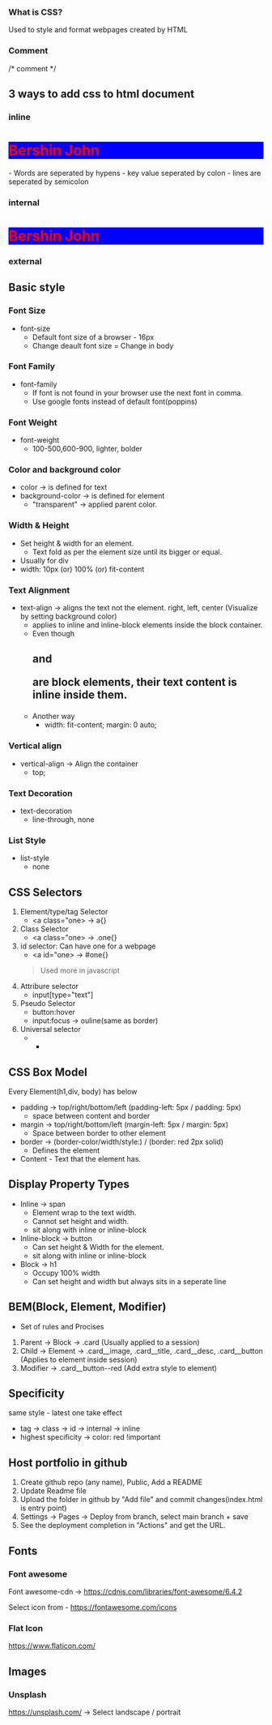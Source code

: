 ### What is CSS?
Used to style and format webpages created by HTML

### Comment
/* 
comment 
*/

## 3 ways to add css to html document
### inline
<h1 style="color: red;background-color: blue;">Bershin John</h1>
- Words are seperated by hypens
- key value seperated by colon
- lines are seperated by semicolon

### internal
<style>
    h1{
        color: red;
        background-color: blue;
    }
</style>
<h1>Bershin John</h1>

### external
<link rel="stylesheet" href="style.css">

## Basic style
### Font Size
- font-size
    - Default font size of a browser - 16px
    - Change deault font size = Change in body
### Font Family
- font-family
    - If font is not found in your browser use the next font in comma.
    - Use google fonts instead of default font(poppins)
### Font Weight
- font-weight  
    - 100-500,600-900, lighter, bolder
### Color and background color
- color ->  is defined for text 
- background-color -> is defined for element
    - "transparent" -> applied parent color.
### Width & Height
- Set height & width for an element. 
    - Text fold as per the element size until its bigger or equal.
- Usually for div
- width: 10px (or) 100% (or) fit-content
### Text Alignment
- text-align -> aligns the text not the element. right, left, center (Visualize by setting background color)
    - applies to inline and inline-block elements inside the block container.
    - Even though <h2> and <p> are block elements, their text content is inline inside them.
    - Another way
        - width: fit-content; margin: 0 auto;
### Vertical align
- vertical-align -> Align the container 
    - top;
### Text Decoration
- text-decoration
    - line-through, none
### List Style
- list-style
    - none
## CSS Selectors
1. Element/type/tag Selector
    - <a class="one> -> a{}
2. Class Selector
    - <a class="one> -> .one{}
3. id selector: Can have one for a webpage
    - <a id="one> -> #one{}
    > Used more in javascript
4. Attribure selector
    - input[type="text"]
5. Pseudo Selector
    - button:hover
    - input:focus -> ouline(same as border)
6. Universal selector
    - *

## CSS Box Model
Every Element(h1,div, body) has below
- padding -> top/right/bottom/left (padding-left: 5px / padding: 5px)
    - space between content and border 
- margin -> top/right/bottom/left  (margin-left: 5px / margin: 5px)
    - Space between border to other element
- border -> (border-color/width/style:) / (border: red 2px solid)
    - Defines the element
- Content - Text that the element has.

## Display Property Types
- Inline -> span
    - Element wrap to the text width.
    - Cannot set height and width.
    - sit along with inline or inline-block
- Inline-block -> button
    - Can set height & Width for the element.
    - sit along with inline or inline-block
- Block -> h1
    - Occupy 100% width 
    - Can set height and width but always sits in a seperate line
## BEM(Block, Element, Modifier) 
- Set of rules and Procises
1. Parent -> Block -> .card (Usually applied to a session)
2. Child -> Element -> .card__image,  .card__title, .card__desc, .card__button (Applies to element inside session)
3. Modifier -> .card__button--red (Add extra style to element)

## Specificity
same style - latest one take effect
- tag -> class -> id -> internal -> inline
- highest specificity -> color: red !important 

## Host portfolio in github
1. Create github repo (any name), Public, Add a README
2. Update Readme file
3. Upload the folder in github by "Add file" and commit changes(index.html is entry point)
4. Settings -> Pages -> Deploy from branch,  select main branch + save 
5. See the deployment completion in "Actions" and get the URL.


## Fonts
### Font awesome
Font awesome-cdn -> https://cdnjs.com/libraries/font-awesome/6.4.2
<link rel="stylesheet" href="https://cdnjs.cloudflare.com/ajax/libs/font-awesome/6.4.2/css/all.min.css" integrity="sha512-z3gLpd7yknf1YoNbCzqRKc4qyor8gaKU1qmn+CShxbuBusANI9QpRohGBreCFkKxLhei6S9CQXFEbbKuqLg0DA==" crossorigin="anonymous" referrerpolicy="no-referrer" />

Select icon from - https://fontawesome.com/icons
### Flat Icon
https://www.flaticon.com/

## Images
### Unsplash
https://unsplash.com/ -> Select landscape / portrait
